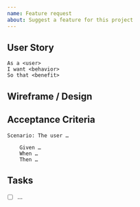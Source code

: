 ```yaml
---
name: Feature request
about: Suggest a feature for this project
---
```


<!-- 
***********************************
****  Please add a user story  ****
***********************************

See:

* https://cucumber.io/blog/bdd/user-stories-are-not-the-same-as-features/

Examples:

As a User
I want to sign in
So that I can access my account


As a Developer
I want a testing setup
So that I can run tests

-->

## User Story
<!-- Filled in by users -->

```gherkin
As a <user>
I want <behavior>
So that <benefit>
```

<!--
******************************************************************************
****  Everything below this comment will be filled in repository members  ****
******************************************************************************
-->

## Wireframe / Design
<!-- Filled in from the point of view of designers -->

## Acceptance Criteria
<!--

Acceptance criteria "can be" written in gherkin. This allows us to use it in behavior tests.

See: 

* https://en.wikipedia.org/wiki/Cucumber_(software)#Gherkin_language
* https://cucumber.io/docs/gherkin/reference/

Example:

Scenario: The user wants to access their account

	Given the user has an account
	And the user is on the sign-in page
	
	When the user enters their credentials
	And the user submits the form
	Then the user sees their profile
-->
<!-- Filled in from the point of view of product owners -->

```gherkin
Scenario: The user …

	Given …
	When …
	Then …
```

## Tasks
<!-- Filled in from the point of view of developers -->
- [ ] …
